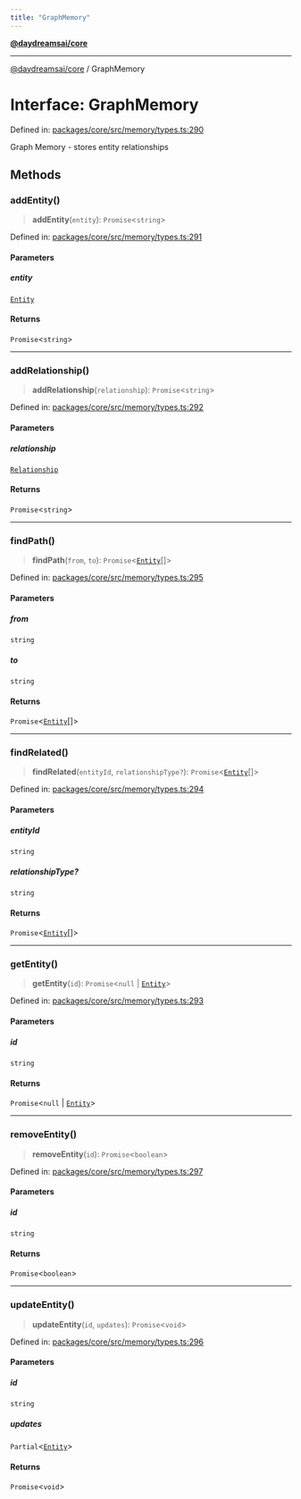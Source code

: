 ```yaml
---
title: "GraphMemory"
---
```


[**@daydreamsai/core**](./api-reference.md)

***

[@daydreamsai/core](./api-reference.md) / GraphMemory

# Interface: GraphMemory

Defined in: [packages/core/src/memory/types.ts:290](https://github.com/dojoengine/daydreams/blob/612e9304717c546d301f9cac8c204de734cac957/packages/core/src/memory/types.ts#L290)

Graph Memory - stores entity relationships

## Methods

### addEntity()

> **addEntity**(`entity`): `Promise`\<`string`\>

Defined in: [packages/core/src/memory/types.ts:291](https://github.com/dojoengine/daydreams/blob/612e9304717c546d301f9cac8c204de734cac957/packages/core/src/memory/types.ts#L291)

#### Parameters

##### entity

[`Entity`](./Entity.md)

#### Returns

`Promise`\<`string`\>

***

### addRelationship()

> **addRelationship**(`relationship`): `Promise`\<`string`\>

Defined in: [packages/core/src/memory/types.ts:292](https://github.com/dojoengine/daydreams/blob/612e9304717c546d301f9cac8c204de734cac957/packages/core/src/memory/types.ts#L292)

#### Parameters

##### relationship

[`Relationship`](./Relationship.md)

#### Returns

`Promise`\<`string`\>

***

### findPath()

> **findPath**(`from`, `to`): `Promise`\<[`Entity`](./Entity.md)[]\>

Defined in: [packages/core/src/memory/types.ts:295](https://github.com/dojoengine/daydreams/blob/612e9304717c546d301f9cac8c204de734cac957/packages/core/src/memory/types.ts#L295)

#### Parameters

##### from

`string`

##### to

`string`

#### Returns

`Promise`\<[`Entity`](./Entity.md)[]\>

***

### findRelated()

> **findRelated**(`entityId`, `relationshipType?`): `Promise`\<[`Entity`](./Entity.md)[]\>

Defined in: [packages/core/src/memory/types.ts:294](https://github.com/dojoengine/daydreams/blob/612e9304717c546d301f9cac8c204de734cac957/packages/core/src/memory/types.ts#L294)

#### Parameters

##### entityId

`string`

##### relationshipType?

`string`

#### Returns

`Promise`\<[`Entity`](./Entity.md)[]\>

***

### getEntity()

> **getEntity**(`id`): `Promise`\<`null` \| [`Entity`](./Entity.md)\>

Defined in: [packages/core/src/memory/types.ts:293](https://github.com/dojoengine/daydreams/blob/612e9304717c546d301f9cac8c204de734cac957/packages/core/src/memory/types.ts#L293)

#### Parameters

##### id

`string`

#### Returns

`Promise`\<`null` \| [`Entity`](./Entity.md)\>

***

### removeEntity()

> **removeEntity**(`id`): `Promise`\<`boolean`\>

Defined in: [packages/core/src/memory/types.ts:297](https://github.com/dojoengine/daydreams/blob/612e9304717c546d301f9cac8c204de734cac957/packages/core/src/memory/types.ts#L297)

#### Parameters

##### id

`string`

#### Returns

`Promise`\<`boolean`\>

***

### updateEntity()

> **updateEntity**(`id`, `updates`): `Promise`\<`void`\>

Defined in: [packages/core/src/memory/types.ts:296](https://github.com/dojoengine/daydreams/blob/612e9304717c546d301f9cac8c204de734cac957/packages/core/src/memory/types.ts#L296)

#### Parameters

##### id

`string`

##### updates

`Partial`\<[`Entity`](./Entity.md)\>

#### Returns

`Promise`\<`void`\>
